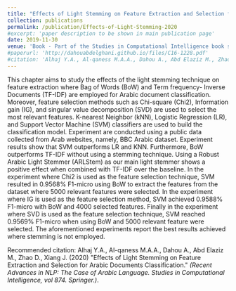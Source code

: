 ```yaml
---
title: "Effects of Light Stemming on Feature Extraction and Selection for Arabic Documents Classification"
collection: publications
permalink: /publication/Effects-of-Light-Stemming-2020
#excerpt: 'paper description to be shown in main publication page'
date: 2019-11-30
venue: 'Book - Part of the Studies in Computational Intelligence book series (SCI, volume 874)'
#paperurl: 'http://dahouabdelghani.github.io/files/C16-1228.pdf'
#citation: 'Alhaj Y.A., Al-qaness M.A.A., Dahou A., Abd Elaziz M., Zhao D., Xiang J. (2020) &quot;Effects of Light Stemming on Feature Extraction and Selection for Arabic Documents Classification.&quot; <i>Recent Advances in NLP: The Case of Arabic Language. Studies in Computational Intelligence, vol 874. Springer.)</i>. 1(1).'
---
```


This chapter aims to study the effects of the light stemming technique on feature extraction where Bag of Words (BoW) and Term frequency- Inverse Documents (TF-IDF) are employed for Arabic document classification. Moreover, feature selection methods such as Chi-square (Chi2), Information gain (IG), and singular value decomposition (SVD) are used to select the most relevant features. K-nearest Neighbor (kNN), Logistic Regression (LR), and Support Vector Machine (SVM) classifiers are used to build the classification model. Experiment are conducted using a public data collected from Arab websites, namely, BBC Arabic dataset. Experiment results show that SVM outperforms LR and KNN. Furthermore, BoW outperforms TF-IDF without using a stemming technique. Using a Robust Arabic Light Stemmer (ARLStem) as our main light stemmer shows a positive effect when combined with TF-IDF over the baseline. In the experiment where Chi2 is used as the feature selection technique, SVM resulted in 0.9568% F1-micro using BoW to extract the features from the dataset where 5000 relevant features were selected. In the experiment where IG is used as the feature selection method, SVM achieved 0.9588% F1-micro with BoW and 4000 selected features. Finally in the experiment where SVD is used as the feature selection technique, SVM reached 0.9569% F1-micro when using BoW and 5000 relevant feature were selected. The aforementioned experiments report the best results achieved where stemming is not employed.

Recommended citation: Alhaj Y.A., Al-qaness M.A.A., Dahou A., Abd Elaziz M., Zhao D., Xiang J. (2020) "Effects of Light Stemming on Feature Extraction and Selection for Arabic Documents Classification." <i>(Recent Advances in NLP: The Case of Arabic Language. Studies in Computational Intelligence, vol 874. Springer.)</i>.


